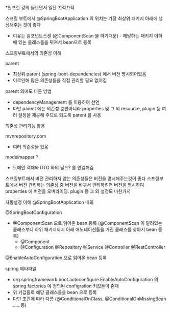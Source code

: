 *인프런 강의 들으면서 일단 끄적끄적

스프링 부트에서 @SpringBootApplication 의 위치는 가장 최상위 패키지 아래에 생성해주는 것이 좋다
- 이유는 컴포넌트스캔 (@ComponentScan 을 하기때문) - 해당하는 패키지 이하에 있는 클래스들을 뒤져서 bean으로 등록

스프링부트에서의 의존성 이해

parent
- 최상위 parent (spring-boot-dependencies) 에서 버전 명시되어있음
- 이로인해 많은 의존성들을 직접 관리할 필요 없어짐

parent 외에도 다른 방법
- dependencyManagement 를 이용하여 선언
- 다만 parent 에는 의존성 뿐만아니라  properties 및 그 외 resource, plugin 등 여러 설정을 제공해 주므로 되도록 parent 를 사용

의존성 관리기능 활용

mvnrepository.com
- 여러 의존성들 있음 

modelmapper ?
- 도메인 객체와 DTO 와의 필드? 를 연결해줌

스프링부트에서 버전 관리하지 않는 의존성들은 버전을 명시해주는것이 좋다
스프링부트에서 버전 관리하는 의존성 중 버전을 바꿔서 관리하려면 버전을 명시하여 properties 에 버전을 오버라이딩. plugin 등 그 외 설정도 마찬가지


자동설정 이해
@SpringBootApplication 내의

@SpringBootConfiguration
- @ComponentScan 으로 읽어온 bean 등록 (@ComponentScan 이 달려있는 클래스부터 하위 패키지까지 아래 애노테이션들을 가진 클래스를 찾아서 bean 등록)
  - @Component
  - @Configuration @Repository @Service @Controller @RestController
  
@EnableAutoConfiguration 으로 읽어온 bean 등록

spring 메타파일
  - org.springframework.boot.autoconfigure.EnableAutoConfiguration 의 spring.factories 에 정의된 configration 키값들이 존재
  - 위 키값들로 해당 클래스들을 bean 으로 등록
  - 다만 조건에 따라 다름 (@ConditionalOnClass, @ConditionalOnMissingBean ..... 등)


